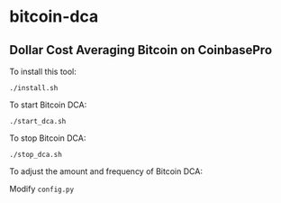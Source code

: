 # bitcoin-dca

## Dollar Cost Averaging Bitcoin on CoinbasePro

To install this tool:

`./install.sh`

To start Bitcoin DCA:

`./start_dca.sh`

To stop Bitcoin DCA:

`./stop_dca.sh`

To adjust the amount and frequency of Bitcoin DCA:

Modify `config.py`

